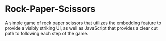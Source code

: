 # Rock-Paper-Scissors
A simple game of rock paper scissors that utilizes the embedding feature to provide a visibly striking UI, as well as JavaScript that provides a clear cut path to following each step of the game.

